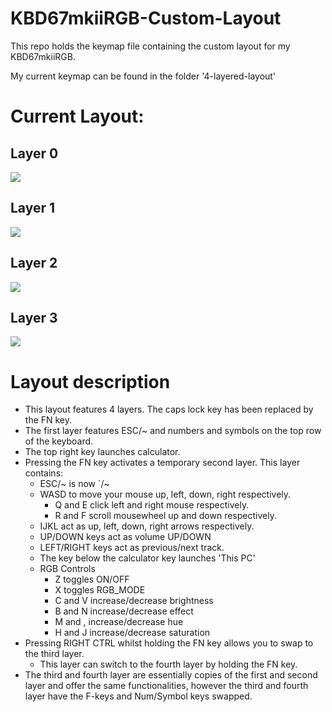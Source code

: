 # KBD67mkiiRGB-Custom-Layout
This repo holds the keymap file containing the custom layout for my KBD67mkiiRGB.

My current keymap can be found in the folder '4-layered-layout'

# Current Layout:

## Layer 0

![](https://i.imgur.com/9U9PaTw.png)

## Layer 1

![](https://i.imgur.com/rqqjiyn.png)

## Layer 2

![](https://i.imgur.com/A7YkrTF.png)

## Layer 3

![](https://i.imgur.com/sxJ1ocF.png)

# Layout description

* This layout features 4 layers. The caps lock key has been replaced by the FN key.
* The first layer features ESC/~ and numbers and symbols on the top row of the keyboard.
* The top right key launches calculator.
* Pressing the FN key activates a temporary second layer. This layer contains:
	* ESC/~ is now `/~
	* WASD to move your mouse up, left, down, right respectively.
		* Q and E click left and right mouse respectively.
		* R and F scroll mousewheel up and down respectively.
	* IJKL act as up, left, down, right arrows respectively.
	* UP/DOWN keys act as volume UP/DOWN
	* LEFT/RIGHT keys act as previous/next track.
	* The key below the calculator key launches 'This PC'
	* RGB Controls
		* Z toggles ON/OFF
		* X toggles RGB_MODE
		* C and V increase/decrease brightness
		* B and N increase/decrease effect
		* M and , increase/decrease hue
		* H and J increase/decrease saturation
* Pressing RIGHT CTRL whilst holding the FN key allows you to swap to the third layer.
	* This layer can switch to the fourth layer by holding the FN key.
* The third and fourth layer are essentially copies of the first and second layer and offer the same functionalities, however the third and fourth layer have the F-keys and Num/Symbol keys swapped.

